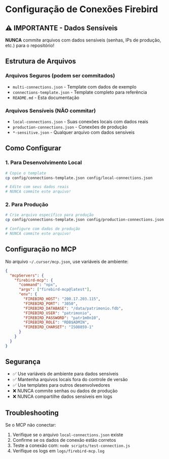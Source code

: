 # Configuração de Conexões Firebird

## ⚠️ IMPORTANTE - Dados Sensíveis

**NUNCA** commite arquivos com dados sensíveis (senhas, IPs de produção, etc.) para o repositório!

## Estrutura de Arquivos

### Arquivos Seguros (podem ser commitados)
- `multi-connections.json` - Template com dados de exemplo
- `connections-template.json` - Template completo para referência
- `README.md` - Esta documentação

### Arquivos Sensíveis (NÃO commitar)
- `local-connections.json` - Suas conexões locais com dados reais
- `production-connections.json` - Conexões de produção
- `*-sensitive.json` - Qualquer arquivo com dados sensíveis

## Como Configurar

### 1. Para Desenvolvimento Local
```bash
# Copie o template
cp config/connections-template.json config/local-connections.json

# Edite com seus dados reais
# NUNCA commite este arquivo!
```

### 2. Para Produção
```bash
# Crie arquivo específico para produção
cp config/connections-template.json config/production-connections.json

# Configure com dados de produção
# NUNCA commite este arquivo!
```

## Configuração no MCP

No arquivo `~/.cursor/mcp.json`, use variáveis de ambiente:

```json
{
  "mcpServers": {
    "firebird-mcp": {
      "command": "npx",
      "args": ["firebird-mcp@latest"],
      "env": {
        "FIREBIRD_HOST": "200.17.203.115",
        "FIREBIRD_PORT": "3050",
        "FIREBIRD_DATABASE": "/data/patrimonio.fdb",
        "FIREBIRD_USER": "patrimonio",
        "FIREBIRD_PASSWORD": "patr1m0n10",
        "FIREBIRD_ROLE": "RDB$ADMIN",
        "FIREBIRD_CHARSET": "ISO8859-1"
      }
    }
  }
}
```

## Segurança

- ✅ Use variáveis de ambiente para dados sensíveis
- ✅ Mantenha arquivos locais fora do controle de versão
- ✅ Use templates para outros desenvolvedores
- ❌ NUNCA commite senhas ou dados de produção
- ❌ NUNCA compartilhe dados sensíveis em logs

## Troubleshooting

Se o MCP não conectar:
1. Verifique se o arquivo `local-connections.json` existe
2. Confirme se os dados de conexão estão corretos
3. Teste a conexão com: `node scripts/test-connection.js`
4. Verifique os logs em `logs/firebird-mcp.log`
